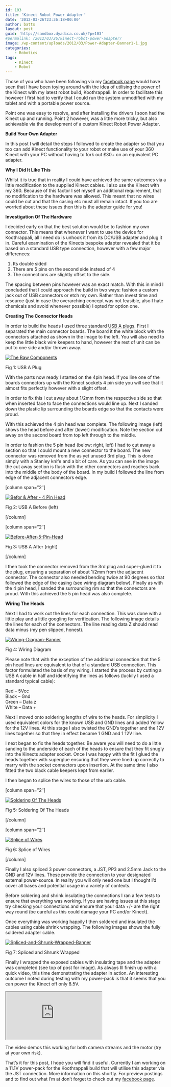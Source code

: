 ```yaml
---
id: 103
title: 'Kinect Robot Power Adapter'
date: '2012-03-26T23:36:18+00:00'
author: batts
layout: post
guid: 'http://sandbox.dyadica.co.uk/?p=103'
#permalink: /2012/03/26/kinect-robot-power-adapter/
image: /wp-content/uploads/2012/03/Power-Adapter-Banner1-1.jpg
categories:
    - Robotics
tags:
    - Kinect
    - Robot
---
```


Those of you who have been following via my [facebook page](http://www.facebook.com/ADropInTheDigitalOcean "A Drop in the Digital Ocean on Facebook") would have seen that I have been toying around with the idea of utilising the power of the Kinect with my latest robot build, Koothrappali. In order to facilitate this however I first had to verify that I could run the system unmodified with my tablet and with a portable power source.

Point one was easy to resolve, and after installing the drivers I soon had the Kinect up and running. Point 2 however, was a little more tricky, but also achievable via the development of a custom Kinect Robot Power Adapter.

**Build Your Own Adapter**

In this post I will detail the steps I followed to create the adapter so that you too can add Kinect functionality to your robot or make use of your 360 Kinect with your PC without having to fork out £30+ on an equivalent PC adapter.

**Why I Did It Like This**

Whilst it is true that in reality I could have achieved the same outcomes via a little modification to the supplied Kinect cables. I also use the Kinect with my 360. Because of this factor I set myself an additional requirement, that no modification to the hardware was allowed. This meant that no wires could be cut and that the casing etc must all remain intact. If you too are worried about these issues then this is the adapter guide for you!

**Investigation Of The Hardware**

I decided early on that the best solution would be to fashion my own connector. This means that whenever I want to use the device for Koothrappali, all I need do is unhook it from its DC/USB adapter and plug it in. Careful examination of the Kinects bespoke adapter revealed that it be based on a standard USB type connection, however with a few major differences:

1. <span class="li_color">Its double sided</span>
2. <span class="li_color">There are 5 pins on the second side instead of 4</span>
3. <span class="li_color">The connections are slightly offset to the side.</span>

The spacing between pins however was an exact match. With this in mind I concluded that I could approach the build in two ways: fashion a custom jack out of USB connectors or etch my own. Rather than invest time and resource (just in case the overarching concept was not feasible, also I hate chemicals and avoid whenever possible) I opted for option one.

**Creating The Connector Heads**

In order to build the heads I used three standard [USB A plugs](http://www.maplin.co.uk/usb-2.0-plugs-219686 "USB A Plugs - Maplin.co.uk"). First I separated the main connector boards. The board it the white block with the connectors attached as shown in the image to the left. You will also need to keep the little black wire keepers to hand, however the rest of unit can be put to one side and/or thrown away.

[![](/wp-content/uploads/2012/03/The-Raw-Components-300x225.jpg "The Raw Components")](/wp-content/uploads/2012/03/The-Raw-Components.jpg)

<span class="caption">Fig 1: USB A Plug</span>

With the parts now ready I started on the 4pin head. If you line one of the boards connectors up with the Kinect sockets 4 pin side you will see that it almost fits perfectly however with a slight offset.

In order to fix this I cut away about 1/2mm from the respective side so that when inserted face to face the connections would line up. Next I sanded down the plastic lip surrounding the boards edge so that the contacts were proud.

With this achieved the 4 pin head was complete. The following image (left) shows the head before and after (lower) modification. Note the section cut away on the second board from top left through to the middle.

In order to fashion the 5 pin head (below: right, left) I had to cut away a section so that I could mount a new connector to the board. The new connector was removed from the as yet unused 3rd plug. This is done simply with a Stanley knife and a bit of care. As you can see in the image the cut away section is flush with the other connectors and reaches back into the middle of the body of the board. In my build I followed the line from edge of the adjacent connectors edge.

\[column span=”2″\]

[![](/wp-content/uploads/2012/03/Befor-After-4-Pin-Head-300x225.jpg "Befor & After - 4 Pin Head")](/wp-content/uploads/2012/03/Befor-After-4-Pin-Head.jpg)

<span class="caption">Fig 2: USB A Before (left)</span>

\[/column\]

\[column span=”2″\]

[![](/wp-content/uploads/2012/03/Before-After-5-Pin-Head1-300x225.jpg "Before-After-5-Pin-Head")](/wp-content/uploads/2012/03/Before-After-5-Pin-Head1.jpg)

<span class="caption">Fig 3: USB A After (right)</span>

\[/column\]

I then took the connector removed from the 3rd plug and super-glued it to the plug, ensuring a separation of about 1/2mm from the adjacent connector. The connector also needed bending twice at 90 degrees so that followed the edge of the casing (see wiring diagram below). Finally as with the 4 pin head, I sanded the surrounding rim so that the connectors are proud. With this achieved the 5 pin head was also complete.

**Wiring The Heads**

Next I had to work out the lines for each connection. This was done with a little play and a little googling for verification. The following image details the lines for each of the connectors. The line reading data Z should read data minus (my pen slipped, honest).

[![](/wp-content/uploads/2012/03/Wiring-Diagram-Banner.jpg "Wiring-Diagram-Banner")](/wp-content/uploads/2012/03/Wiring-Diagram.jpg)

<span class="caption">Fig 4: Wiring Diagram</span>

Please note that with the exception of the additional connection that the 5 pin head lines are equivalent to that of a standard USB connection. This factor formulated the basis of my wiring. I started the process by cutting a USB A cable in half and identifying the lines as follows (luckily I used a standard typical cable):

Red – 5Vcc  
Black – Gnd  
Green – Data z  
White – Data +

Next I moved onto soldering lengths of wire to the heads. For simplicity I used equivalent colors for the known USB and GND lines and added Yellow for the 12V lines. At this stage I also twisted the GND’s together and the 12V lines together so that they in effect became 1 GND and 1 12V line.

I next began to fix the heads together. Be aware you will need to do a little sanding to the underside of each of the heads to ensure that they fit snugly into the Kinects adapter socket. Once I was happy with the fit I glued the heads together with superglue ensuring that they were lined up correctly to marry with the socket connectors upon insertion. At the same time I also fitted the two black cable keepers kept from earlier.

I then began to splice the wires to those of the usb cable.

\[column span=”2″\]

[![](/wp-content/uploads/2012/03/Soldering-Of-The-Heads-300x225.jpg "Soldering Of The Heads")](/wp-content/uploads/2012/03/Soldering-Of-The-Heads.jpg)

<span class="caption">Fig 5: Soldering Of The Heads</span>

\[/column\]

\[column span=”2″\]

[![](/wp-content/uploads/2012/03/Splice-of-Wires-300x225.jpg "Splice of Wires")](/wp-content/uploads/2012/03/Splice-of-Wires.jpg)

<span class="caption">Fig 6: Splice of Wires</span>

\[/column\]

Finally I also spliced 3 power connectors, a JST, PP3 and 2.5mm Jack to the GND and 12V lines. These provide the connection to your designated external power-source. In reality you will only need one but I thought I’d cover all bases and potential usage in a variety of contexts.

Before soldering and shrink insulating the connections I ran a few tests to ensure that everything was working. If you are having issues at this stage try checking your connections and ensure that your data +/- are the right way round (be careful as this could damage your PC and/or Kinect).

Once everything was working happily I then soldered and insulated the cables using cable shrink wrapping. The following images shows the fully soldered adapter cable.

[![](/wp-content/uploads/2012/03/Spliced-and-Shrunk-Wrapped-Banner.jpg "Spliced-and-Shrunk-Wrapped-Banner")](/wp-content/uploads/2012/03/Spliced-and-Shrunk-Wrapped.jpg)

<span class="caption">Fig 7: Spliced and Shrunk Wrapped</span>

Finally I wrapped the exposed cables with insulating tape and the adapter was completed (see top of post for image). As always Ill finish up with a quick video, this time demonstrating the adapter in action. An interesting outcome I noted during testing with my power-pack is that it seems that you can power the Kinect off only 8.5V.

<iframe class="youtube" src="http://www.youtube.com/embed/e_y4DoB8pcg"></iframe>

The video demos this working for both camera streams and the motor (try at your own risk).

That’s it for this post, I hope you will find it useful. Currently I am working on a 11.1V power-pack for the Koothrappali build that will utilise this adapter via the JST connection. More information on this shortly. For preview postings and to find out what I’m at don’t forget to check out my [facebook page](http://www.facebook.com/ADropInTheDigitalOcean "A Drop in the Digital Ocean on Facebook").